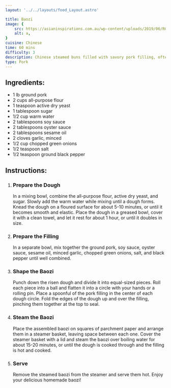 ```yaml
---
layout: '../../layouts/food_Layout.astro'

title: Baozi 
image: {
    src: https://asianinspirations.com.au/wp-content/uploads/2019/06/R02325_Chinese_Steamed_Pork_Buns.jpg,
    alt: a,
}
cuisine: Chinese
time: 60 mins
difficulty: 3
description: Chinese steamed buns filled with savory pork filling, often served as a snack or dim sum dish, popular throughout China and other parts of Asia.
type: Pork
---
```

<div class="recipe-container">
    <div class="ingredients">
        <h2>Ingredients:</h2>
        <ul>
            <li>1 lb ground pork</li>
            <li>2 cups all-purpose flour</li>
            <li>1 teaspoon active dry yeast</li>
            <li>1 tablespoon sugar</li>
            <li>1/2 cup warm water</li>
            <li>2 tablespoons soy sauce</li>
            <li>2 tablespoons oyster sauce</li>
            <li>2 tablespoons sesame oil</li>
            <li>2 cloves garlic, minced</li>
            <li>1/2 cup chopped green onions</li>
            <li>1/2 teaspoon salt</li>
            <li>1/2 teaspoon ground black pepper</li>
        </ul>
    </div>
    <div class="instructions">
        <h2>Instructions:</h2>
        <ol>
            <li><h3>Prepare the Dough</h3>
                In a mixing bowl, combine the all-purpose flour, active dry yeast, and sugar. Slowly add the warm water while mixing until a dough forms. Knead the dough on a floured surface for about 5-10 minutes, or until it becomes smooth and elastic. Place the dough in a greased bowl, cover it with a clean towel, and let it rest for about 1 hour, or until it doubles in size.
            </li>
            <li><h3>Prepare the Filling</h3>
                In a separate bowl, mix together the ground pork, soy sauce, oyster sauce, sesame oil, minced garlic, chopped green onions, salt, and black pepper until well combined.
            </li>
            <li><h3>Shape the Baozi</h3>
                Punch down the risen dough and divide it into equal-sized pieces. Roll each piece into a ball and flatten it into a circle with your hands or a rolling pin. Place a spoonful of the pork filling in the center of each dough circle. Fold the edges of the dough up and over the filling, pinching them together at the top to seal.
            </li>
            <li><h3>Steam the Baozi</h3>
                Place the assembled baozi on squares of parchment paper and arrange them in a steamer basket, leaving space between each one. Cover the steamer basket with a lid and steam the baozi over boiling water for about 15-20 minutes, or until the dough is cooked through and the filling is hot and cooked.
            </li>
            <li><h3>Serve</h3>
                Remove the steamed baozi from the steamer and serve them hot. Enjoy your delicious homemade baozi!
            </li>
        </ol>
    </div>
</div>
